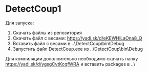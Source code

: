 # DetectCoup1

Для запуска:
1. Скачать файлы из репозитория
2. Скачать файл с весами: https://yadi.sk/d/eKEWHlLaOna8_Q
3. Вставить файл с весами в ..\DetectCoup\bin\Debug
4. Запустить файл DetectCoup.exe из ..\DetectCoup\bin\Debug

Для компиляции дополнительно необходимо скачать папку
https://yadi.sk/d/ygsgCvtKcqfWRA
и вставить packages в ..\
